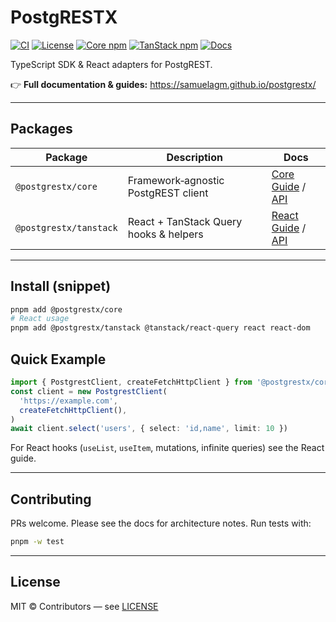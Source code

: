 # PostgRESTX

[![CI](https://github.com/samuelagm/postgrestx/actions/workflows/ci.yml/badge.svg)](https://github.com/samuelagm/postgrestx/actions/workflows/ci.yml) [![License](https://img.shields.io/github/license/samuelagm/postgrestx?style=flat-square)](https://github.com/samuelagm/postgrestx/blob/master/LICENSE) [![Core npm](https://img.shields.io/npm/v/@postgrestx/core?style=flat-square)](https://www.npmjs.com/package/@postgrestx/core) [![TanStack npm](https://img.shields.io/npm/v/@postgrestx/tanstack?style=flat-square)](https://www.npmjs.com/package/@postgrestx/tanstack) [![Docs](https://img.shields.io/badge/docs-vitepress-blue?style=flat-square)](https://samuelagm.github.io/postgrestx/)

TypeScript SDK & React adapters for PostgREST.

👉 **Full documentation & guides:** https://samuelagm.github.io/postgrestx/

---

## Packages

| Package                | Description                            | Docs                                                                                                                                   |
| ---------------------- | -------------------------------------- | -------------------------------------------------------------------------------------------------------------------------------------- |
| `@postgrestx/core`     | Framework‑agnostic PostgREST client    | [Core Guide](https://samuelagm.github.io/postgrestx/core) / [API](https://samuelagm.github.io/postgrestx/api/core/src/README)          |
| `@postgrestx/tanstack` | React + TanStack Query hooks & helpers | [React Guide](https://samuelagm.github.io/postgrestx/tanstack) / [API](https://samuelagm.github.io/postgrestx/api/tanstack/src/README) |

---

## Install (snippet)

```bash
pnpm add @postgrestx/core
# React usage
pnpm add @postgrestx/tanstack @tanstack/react-query react react-dom
```

## Quick Example

```ts
import { PostgrestClient, createFetchHttpClient } from '@postgrestx/core'
const client = new PostgrestClient(
  'https://example.com',
  createFetchHttpClient(),
)
await client.select('users', { select: 'id,name', limit: 10 })
```

For React hooks (`useList`, `useItem`, mutations, infinite queries) see the React guide.

---

## Contributing

PRs welcome. Please see the docs for architecture notes. Run tests with:

```bash
pnpm -w test
```

---

## License

MIT © Contributors — see [LICENSE](./LICENSE)
